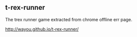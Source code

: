 ## t-rex-runner

The trex runner game extracted from chrome offline err page.

http://wayou.github.io/t-rex-runner/
